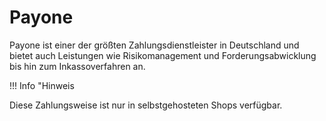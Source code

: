 # Payone 

Payone ist einer der größten Zahlungsdienstleister in Deutschland und bietet auch Leistungen wie Risikomanagement und Forderungsabwicklung bis hin zum Inkassoverfahren an.

!!! Info "Hinweis
	

Diese Zahlungsweise ist nur in selbstgehosteten Shops verfügbar.

  

  

  

  

  




